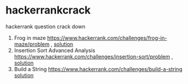 # hackerrankcrack

hackerrank question crack down

1. Frog in maze  https://www.hackerrank.com/challenges/frog-in-maze/problem ,  [solution](./frog-in-maze/README.md) 
2. Insertion Sort Advanced Analysis  https://www.hackerrank.com/challenges/insertion-sort/problem , [solution](./insertion-sort/README.md)
3. Build a String https://www.hackerrank.com/challenges/build-a-string [solution](./build-a-string/README.md)
